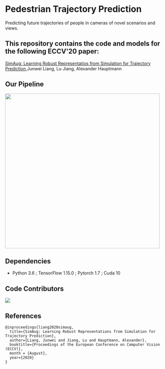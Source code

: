 
# Pedestrian Trajectory Prediction
Predicting future trajectories of people in cameras of novel scenarios and views.

## This repository contains the code and models for the following ECCV'20 paper:

[ SimAug: Learning Robust Representatios from Simulation for Trajectory Prediction ](https://arxiv.org/abs/2004.02022)
Junwei Liang, Lu Jiang, Alexander Hauptmann

## Our Pipeline
<img src="Images/pipline.jpg" width=500>

## Dependencies
 * Python 3.6 ; TensorFlow 1.15.0 ; Pytorch 1.7 ; Cuda 10 

## Code Contributors
<a href="https://github.com/Moaz-ALhady-Fathy/Motion_Prediction/graphs/contributors">
  <img src="https://contrib.rocks/image?repo=Moaz-ALhady-Fathy/Motion_Prediction" />
</a>

## References
```
@inproceedings{liang2020simaug,
  title={SimAug: Learning Robust Representations from Simulation for Trajectory Prediction},
  author={Liang, Junwei and Jiang, Lu and Hauptmann, Alexander},
  booktitle={Proceedings of the European Conference on Computer Vision (ECCV)},
  month = {August},
  year={2020}
}
```
